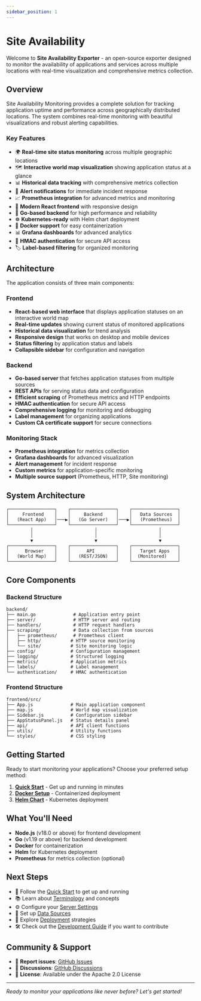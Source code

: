 ```yaml
---
sidebar_position: 1
---
```


# Site Availability

Welcome to **Site Availability Exporter** - an open-source exporter designed to monitor the availability of applications and services across multiple locations with real-time visualization and comprehensive metrics collection.

## Overview

Site Availability Monitoring provides a complete solution for tracking application uptime and performance across geographically distributed locations. The system combines real-time monitoring with beautiful visualizations and robust alerting capabilities.

### Key Features

- 🌍 **Real-time site status monitoring** across multiple geographic locations
- 🗺️ **Interactive world map visualization** showing application status at a glance
- 📊 **Historical data tracking** with comprehensive metrics collection
- 🔔 **Alert notifications** for immediate incident response
- 📈 **Prometheus integration** for advanced metrics and monitoring
- 🎨 **Modern React frontend** with responsive design
- 🚀 **Go-based backend** for high performance and reliability
- ☸️ **Kubernetes-ready** with Helm chart deployment
- 🐳 **Docker support** for easy containerization
- 📊 **Grafana dashboards** for advanced analytics
- 🔐 **HMAC authentication** for secure API access
- 🏷️ **Label-based filtering** for organized monitoring

## Architecture

The application consists of three main components:

### Frontend

- **React-based web interface** that displays application statuses on an interactive world map
- **Real-time updates** showing current status of monitored applications
- **Historical data visualization** for trend analysis
- **Responsive design** that works on desktop and mobile devices
- **Status filtering** by application status and labels
- **Collapsible sidebar** for configuration and navigation

### Backend

- **Go-based server** that fetches application statuses from multiple sources
- **REST APIs** for serving status data and configuration
- **Efficient scraping** of Prometheus metrics and HTTP endpoints
- **HMAC authentication** for secure API access
- **Comprehensive logging** for monitoring and debugging
- **Label management** for organizing applications
- **Custom CA certificate support** for secure connections

### Monitoring Stack

- **Prometheus integration** for metrics collection
- **Grafana dashboards** for advanced visualization
- **Alert management** for incident response
- **Custom metrics** for application-specific monitoring
- **Multiple source support** (Prometheus, HTTP, Site monitoring)

## System Architecture

```
┌─────────────────┐    ┌─────────────────┐    ┌─────────────────┐
│     Frontend    │    │     Backend     │    │   Data Sources  │
│   (React App)   │───▶│   (Go Server)   │───▶│   (Prometheus)  │
└─────────────────┘    └─────────────────┘    └─────────────────┘
         │                       │                       │
         │                       │                       │
         ▼                       ▼                       ▼
┌─────────────────┐    ┌─────────────────┐    ┌─────────────────┐
│      Browser    │    │      API        │    │   Target Apps   │
│   (World Map)   │    │   (REST/JSON)   │    │  (Monitored)    │
└─────────────────┘    └─────────────────┘    └─────────────────┘
```

## Core Components

### Backend Structure

```
backend/
├── main.go              # Application entry point
├── server/              # HTTP server and routing
├── handlers/            # HTTP request handlers
├── scraping/            # Data collection from sources
│   ├── prometheus/      # Prometheus client
│   ├── http/           # HTTP source monitoring
│   └── site/           # Site monitoring logic
├── config/             # Configuration management
├── logging/            # Structured logging
├── metrics/            # Application metrics
├── labels/             # Label management
└── authentication/     # HMAC authentication
```

### Frontend Structure

```
frontend/src/
├── App.js              # Main application component
├── map.js              # World map visualization
├── Sidebar.js          # Configuration sidebar
├── AppStatusPanel.js   # Status details panel
├── api/                # API client functions
├── utils/              # Utility functions
└── styles/             # CSS styling
```

## Getting Started

Ready to start monitoring your applications? Choose your preferred setup method:

1. **[Quick Start](./usage/quickstart)** - Get up and running in minutes
2. **[Docker Setup](./usage/installation/docker-compose)** - Containerized deployment
3. **[Helm Chart](./usage/installation/helm-chart)** - Kubernetes deployment

## What You'll Need

- **Node.js** (v18.0 or above) for frontend development
- **Go** (v1.19 or above) for backend development
- **Docker** for containerization
- **Helm** for Kubernetes deployment
- **Prometheus** for metrics collection (optional)

## Next Steps

- 📖 Follow the [Quick Start](./usage/quickstart) to get up and running
- 📚 Learn about [Terminology](./usage/terminology) and concepts
- ⚙️ Configure your [Server Settings](./usage/configuration/server)
- 🔌 Set up [Data Sources](./usage/configuration/sources/prometheus)
- 🚀 Explore [Deployment](./usage/installation/docker-compose) strategies
- 🛠️ Check out the [Development Guide](./development/setup) if you want to contribute

## Community & Support

- 🐛 **Report issues**: [GitHub Issues](https://github.com/Levy-Tal/site-availability/issues)
- 💬 **Discussions**: [GitHub Discussions](https://github.com/Levy-Tal/site-availability/discussions)
- 📄 **License**: Available under the Apache 2.0 License

---

_Ready to monitor your applications like never before? Let's get started!_
